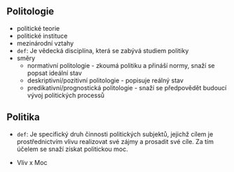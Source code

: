 ## Politologie
- politické teorie
- politické instituce
- mezinárodní vztahy
- `def`: Je vědecká disciplína, která se zabývá studiem politiky
- směry
  - normativní politologie - zkoumá politiku a přináší normy, snaží se popsat ideální stav
  - deskriptivní/pozitivní politologie - popisuje reálný stav
  - predikativní/prognostická politologie - snaží se předpovědět budoucí vývoj politických processů

## Politika
- `def`: Je specifický druh činnosti politických subjektů,
jejichž cílem je prostřednictvím vlivu realizovat své zájmy a prosadit své cíle. Za tím účelem se snaží získat politickou moc.

- Vliv x Moc
